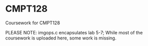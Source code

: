 # CMPT128
Coursework for CMPT128 

PLEASE NOTE:
imgops.c encapsulates lab 5-7;
While most of the coursework is uploaded here, some work is missing. 
